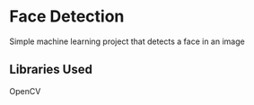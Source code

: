 # Face Detection

Simple machine learning project that detects a face in an image

## Libraries Used
OpenCV
